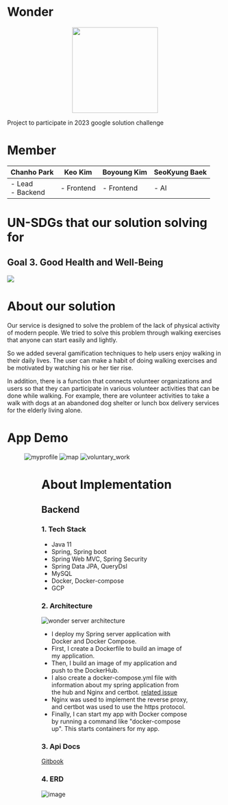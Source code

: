 # Wonder
<p align="center"><img src="https://res.cloudinary.com/startup-grind/image/upload/c_fill,dpr_2,f_auto,g_center,q_auto:good/v1/gcs/platform-data-dsc/contentbuilder/GDG-Bevy-ChapterThumbnail.png" height="200px" width="200px"></p>

Project to participate in 2023 google solution challenge

# Member
Chanho Park                     | Keo Kim    | Boyoung Kim | SeoKyung Baek |
|------------------------|------------|-------------|---------------|
| - Lead <br/> - Backend | - Frontend | - Frontend  | - AI          |

# UN-SDGs that our solution solving for
## Goal 3. Good Health and Well-Being
<img src="https://user-images.githubusercontent.com/83508073/228183331-9a51e851-0ae2-474e-8511-6ae086b67a1d.png">


# About our solution
Our service is designed to solve the problem of the lack of physical activity of modern people. We tried to solve this problem through walking exercises that anyone can start easily and lightly.

So we added several gamification techniques to help users enjoy walking in their daily lives. The user can make a habit of doing walking exercises and be motivated by watching his or her tier rise.

In addition, there is a function that connects volunteer organizations and users so that they can participate in various volunteer activities that can be done while walking. For example, there are volunteer activities to take a walk with dogs at an abandoned dog shelter or lunch box delivery services for the elderly living alone.


# App Demo

<figure class="third">

![myprofile](https://user-images.githubusercontent.com/83508073/228186679-5a72397b-2b11-4fcc-a433-f4f09133d66c.gif)
![map](https://user-images.githubusercontent.com/83508073/228186705-e6b85ba2-8c21-4ecf-a0da-2df0906322e5.gif)
![voluntary_work](https://user-images.githubusercontent.com/83508073/228186724-2b547cff-32a2-4dd2-bb73-bb65661ea250.gif)
<figure>

# About Implementation
## Backend
### 1. Tech Stack
- Java 11
- Spring, Spring boot
- Spring Web MVC, Spring Security
- Spring Data JPA, QueryDsl
- MySQL
- Docker, Docker-compose
- GCP

### 2. Architecture
![wonder server architecture](https://user-images.githubusercontent.com/83508073/223980536-cc1bd254-3910-43e4-a545-abeb4459b5b5.png)
- I deploy my Spring server application with Docker and Docker Compose.
- First, I create a Dockerfile to build an image of my application.
- Then, I build an image of my application and push to the DockerHub.
- I also create a docker-compose.yml file with information about my spring application from the hub and Nginx and certbot.
  [related issue](https://github.com/KUGODS-Wonder/Wonder-Backend/issues/8)
- Nginx was used to implement the reverse proxy, and certbot was used to use the https protocol.
- Finally, I can start my app with Docker compose by running a command like "docker-compose up". This starts containers for my app.


### 3. Api Docs
[Gitbook](https://cksgh1735.gitbook.io/wonder/)

### 4. ERD
![image](https://user-images.githubusercontent.com/83508073/228537441-d65cff0d-369f-4986-acd2-ecf30f97fce2.png)

